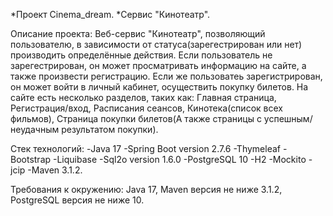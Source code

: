 *Проект Cinema_dream.
*Сервис "Кинотеатр".

Описание проекта:
Веб-сервис "Кинотеатр", позволяющий пользователю, в зависимости от статуса(зарегестрирован или нет) производить определённые
действия. Если пользователь не зарегестрирован, он может просматривать информацию на сайте, а также произвести регистрацию.
Если же пользоватеь зарегистрирован, он может войти в личный кабинет, осуществить покупку билетов. На сайте есть несколько
разделов, таких как: Главная страница, Регистрация/вход, Расписания сеансов, Кинотека(список всех фильмов), Страница покупки
билетов(А также страницы с успешным/неудачным результатом покупки).

Стек технологий:
-Java 17
-Spring Boot version 2.7.6
-Thymeleaf
-Bootstrap
-Liquibase
-Sql2o version 1.6.0
-PostgreSQL 10
-H2
-Mockito
-jcip 
-Maven 3.1.2.

Требования к окружению:
Java 17, Maven версия не ниже 3.1.2, PostgreSQL версия не ниже 10.



